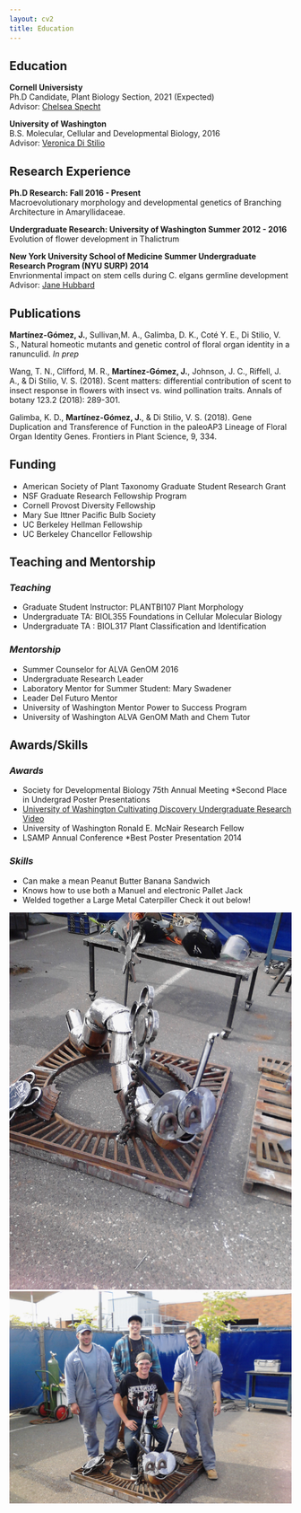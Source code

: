 ```yaml
---
layout: cv2
title: Education
---
```

## Education
**Cornell Universisty**  
Ph.D Candidate, Plant Biology Section, 2021 (Expected)  
Advisor: [Chelsea Specht](http://blogs.cornell.edu/specht/)

**University of Washington**  
B.S.  Molecular, Cellular and Developmental Biology, 2016  
Advisor: [Veronica Di Stilio](http://faculty.washington.edu/distilio/)  


## Research Experience
**Ph.D Research: Fall 2016 - Present**  
Macroevolutionary morphology and developmental genetics of Branching Architecture in Amaryllidaceae. 

**Undergraduate Research: University of Washington 	Summer 2012 - 2016**  
Evolution of flower development  in Thalictrum 

**New York University School of Medicine Summer Undergraduate  
Research Program (NYU SURP) 2014**  
Envrionmental impact on stem cells during C. elgans germline development  
Advisor: [Jane Hubbard](http://jhubbardlab.med.nyu.edu/)

## Publications
**Martínez-Gómez, J.**, Sullivan,M. A., Galimba, D. K., Coté Y. E., Di Stilio, V. S., Natural homeotic mutants and genetic control of floral organ identity in a ranunculid. *In prep*

Wang, T. N., Clifford, M. R., **Martínez-Gómez, J.**, Johnson, J. C., Riffell, J. A., & Di Stilio, V. S. (2018). Scent matters: differential contribution of scent to insect response in flowers with insect vs. wind pollination traits. Annals of botany 123.2 (2018): 289-301.

Galimba, K. D., **Martínez-Gómez, J.**, & Di Stilio, V. S. (2018). Gene Duplication and Transference of Function in the paleoAP3 Lineage of Floral Organ Identity Genes. Frontiers in Plant Science, 9, 334.


## Funding
* American Society of Plant Taxonomy Graduate Student Research Grant
* NSF Graduate Research Fellowship Program  
* Cornell Provost Diversity Fellowship    
* Mary Sue Ittner Pacific Bulb Society    
* UC Berkeley Hellman Fellowship    
* UC Berkeley Chancellor Fellowship  

## Teaching and Mentorship 
### *Teaching* 
<ul>
<li>Graduate Student Instructor: PLANTBI107 Plant Morphology</li>  
<li>Undergraduate TA: BIOL355 Foundations in Cellular Molecular Biology </li>  
<li>Undergraduate TA : BIOL317 Plant Classification and Identification</li>  
</ul>

### *Mentorship*
* Summer Counselor for ALVA GenOM 2016   
* Undergraduate Research Leader   
* Laboratory Mentor for Summer Student: Mary Swadener   
* Leader Del Futuro Mentor  
* University of Washington Mentor Power to Success Program  
* University of Washington ALVA GenOM Math and Chem Tutor   

## Awards/Skills
### *Awards*
* Society for Developmental Biology 75th Annual Meeting \*Second Place in Undergrad Poster Presentations  
* [University of Washington Cultivating Discovery Undergraduate Research Video](https://www.youtube.com/watch?v=eRAfphm7Eac)   
* University of Washington Ronald E. McNair Research Fellow  
* LSAMP Annual Conference *Best Poster Presentation 2014  

### *Skills*
* Can make a mean Peanut Butter Banana Sandwich
* Knows how to use both a Manuel and electronic Pallet Jack
* Welded together a Large Metal Caterpiller Check it out below!

![alt text](/assets/img/Caterpiller1.jpg "His Name was Edwig")
![alt text](/assets/img/Caterpiller2.jpg "Team Work Makes the Dream Work!!!")
